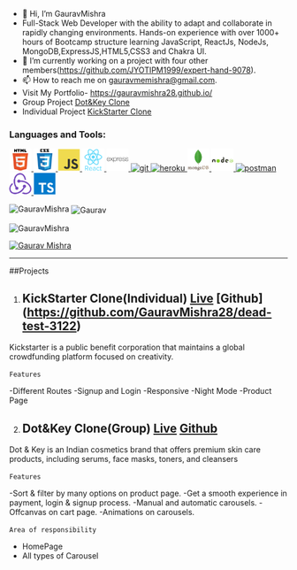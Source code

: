 - 👋 Hi, I’m GauravMishra
- Full-Stack Web Developer with the ability to adapt and collaborate in rapidly changing environments. Hands-on experience with over 1000+ hours of Bootcamp structure learning JavaScript, ReactJs, NodeJs, MongoDB,ExpressJS,HTML5,CSS3 and Chakra UI.
- 🌱 I’m currently working on a project with four other members(https://github.com/JYOTIPM1999/expert-hand-9078).
- 📫 How to reach me on gauravmemishra@gmail.com.
- Visit My Portfolio- https://gauravmishra28.github.io/
- Group Project [Dot&Key Clone](https://github.com/Hashal890/dot-key-clone)
- Individual Project [KickStarter Clone](https://github.com/GauravMishra28/dead-test-3122)

<!---
GauravMishra28/GauravMishra28 is a ✨ special ✨ repository because its `README.md` (this file) appears on your GitHub profile.
You can click the Preview link to take a look at your changes.
--->


<h3 align="left">Languages and Tools:</h3>
<p align="left"> 
<a href="https://www.w3.org/html/" target="_blank" rel="noreferrer"> <img src="https://raw.githubusercontent.com/devicons/devicon/master/icons/html5/html5-original-wordmark.svg" alt="html5" width="40" height="40"/> </a> 
<a href="https://www.w3schools.com/css/" target="_blank" rel="noreferrer"> <img src="https://raw.githubusercontent.com/devicons/devicon/master/icons/css3/css3-original-wordmark.svg" alt="css3" width="40" height="40"/> </a> 
<a href="https://developer.mozilla.org/en-US/docs/Web/JavaScript" target="_blank" rel="noreferrer"> <img src="https://raw.githubusercontent.com/devicons/devicon/master/icons/javascript/javascript-original.svg" alt="javascript" width="40" height="40"/> </a>
<a href="https://reactjs.org/" target="_blank" rel="noreferrer"> <img src="https://raw.githubusercontent.com/devicons/devicon/master/icons/react/react-original-wordmark.svg" alt="react" width="40" height="40"/> </a>
<a href="https://expressjs.com" target="_blank" rel="noreferrer"> <img src="https://raw.githubusercontent.com/devicons/devicon/master/icons/express/express-original-wordmark.svg" alt="express" width="40" height="40"/> </a> 
<a href="https://git-scm.com/" target="_blank" rel="noreferrer"> <img src="https://www.vectorlogo.zone/logos/git-scm/git-scm-icon.svg" alt="git" width="40" height="40"/> </a> 
<a href="https://heroku.com" target="_blank" rel="noreferrer"> <img src="https://www.vectorlogo.zone/logos/heroku/heroku-icon.svg" alt="heroku" width="40" height="40"/> </a>
<a href="https://www.mongodb.com/" target="_blank" rel="noreferrer"> <img src="https://raw.githubusercontent.com/devicons/devicon/master/icons/mongodb/mongodb-original-wordmark.svg" alt="mongodb" width="40" height="40"/> </a>
<a href="https://nodejs.org" target="_blank" rel="noreferrer"> <img src="https://raw.githubusercontent.com/devicons/devicon/master/icons/nodejs/nodejs-original-wordmark.svg" alt="nodejs" width="40" height="40"/> </a> 
<a href="https://postman.com" target="_blank" rel="noreferrer"> <img src="https://www.vectorlogo.zone/logos/getpostman/getpostman-icon.svg" alt="postman" width="40" height="40"/> </a> 
<a href="https://redux.js.org" target="_blank" rel="noreferrer"> <img src="https://raw.githubusercontent.com/devicons/devicon/master/icons/redux/redux-original.svg" alt="redux" width="40" height="40"/> </a> 
<a href="https://www.typescriptlang.org/" target="_blank" rel="noreferrer"> <img src="https://raw.githubusercontent.com/devicons/devicon/master/icons/typescript/typescript-original.svg" alt="typescript" width="40" height="40"/> </a> 
</p>
<p><img align="left" src="https://github-readme-stats.vercel.app/api/top-langs?username=GauravMishra28&show_icons=true&locale=en&layout=compact" alt="GauravMishra"/></p>

<p>&nbsp;<img align="center" src="https://github-readme-stats.vercel.app/api?username=GauravMishra28&show_icons=true&locale=en" alt="Gaurav"/></p>

<p><img align="center" src="https://github-readme-streak-stats.herokuapp.com/?user=GauravMishra28&" alt="GauravMishra" /></p>

<a href="http://www.github.com/GauravMishra28"><img alt="Gaurav Mishra" src="https://activity-graph.herokuapp.com/graph?username=GauravMishra28&bg_color=1c1917&color=ffffff&line=0891b2&point=ffffff&area_color=1c1917&area=true&hide_border=true&custom_title=GitHub%20Commits%20Graph" alt="GitHub Commits Graph" /></a>

-------------------------------------------

##Projects
1. ## KickStarter Clone(Individual) [Live](https://kickstarterclonebygaurav.netlify.app/) [Github] (https://github.com/GauravMishra28/dead-test-3122)

Kickstarter is a public benefit corporation that maintains a global crowdfunding platform focused on creativity. 

`Features`

-Different Routes
-Signup and Login
-Responsive
-Night Mode
-Product Page

2. ## Dot&Key Clone(Group) [Live](https://dotandkeyclone.netlify.app/) [Github](https://github.com/Hashal890/dot-key-clone)

Dot & Key is an Indian cosmetics brand that offers premium skin care products, including serums, face masks, toners, and cleansers

`Features`

-Sort & filter by many options on product page.
-Get a smooth experience in payment, login & signup process.
-Manual and automatic carousels.
-Offcanvas on cart page.
-Animations on carousels.

`Area of responsibility`

- HomePage
- All types of Carousel

